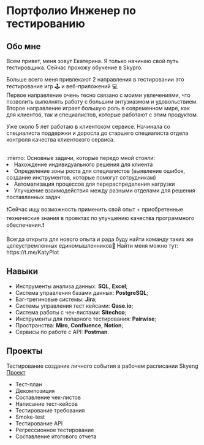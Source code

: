 # Портфолио Инженер по тестированию
## Обо мне
Всем привет, меня зовут Екатерина. Я только начинаю свой путь тестировщика. Сейчас прохожу обучение в Skypro. 

<p>Больше всего меня привлекают 2 направления в тестировании это тестирование игр 🕹️ и веб-приложений 💻<br>
Первое направление очень тесно связано с моими увлечениями, что позволить выполнять работу с большим энтузиазмом и удовольствием.<br>
Второе направление играет большую роль в современном мире, как для клиентов, так и специалистов, которые работают с этим продуктом.</p>   
<p>Уже около 5 лет работаю в клиентском сервисе. Начинала со специалиста поддержки и доросла до старшего специалиста отдела контроля качества клиентского сервиса.</p>  <br> :memo: Основные задачи, которые передо мной стояли: 

  <li>Нахождение индивидуального решения для клиента
<li> Определение зоны роста для специалистов (выявление ошибок, создание инструментов, которые помогут сотрудникам)
<li> Автоматизация процессов для перераспределения нагрузки 
<li> Улучшение взаимодействия между разными отделами для решения поставленных задач <p>❗Сейчас ищу возможность применить свой опыт + приобретенные технические знания в проектах по улучшению качества программного обеспечения.❗</p>
<p>Всегда открыта для нового опыта и рада буду найти команду таких же целеустремленных единомышленников🦸
Найти меня можно тут: https://t.me/KatyPlot</p>

  ## Навыки
- Инструменты анализа данных: **SQL**, **Excel**;
- Система управления базами данных: **PostgreSQL**;
- Баг-трегиновые системы: **Jira**;
- Системы управления тест кейсами: **Qase.io**;
- Система работы с чек-листами: **Sitechco**;
- Инструменты для попарного тестирования: **Pairwise**;
- Пространства: **Miro**, **Confluence**, **Notion**;
- Сервисы по работе с API: **Postman**.

## Проекты

Тестирование создание личного события в рабочем расписании Skyeng [Проект](https://www.notion.so/1-2-dd04068029de47d289a1bca94ee31912)

- Тест-план
- Декомпозиция
- Составление чек-листов
- Написание тест-кейсов
- Тестирование требования
- Smoke-test
- Тестирование API
- Регрессионное тестирование
- Составление итогового отчета
